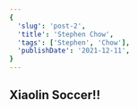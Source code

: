 ```yaml
---
{
  'slug': 'post-2',
  'title': 'Stephen Chow',
  'tags': ['Stephen', 'Chow'],
  'publishDate': '2021-12-11',
}
---
```


## Xiaolin Soccer!!
